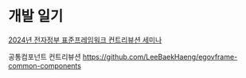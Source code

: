 # 개발 일기

[2024년 전자정부 표준프레임워크 컨트리뷰션 세미나](2024/contribution/seminar.md)

공통컴포넌트 컨트리뷰션
https://github.com/LeeBaekHaeng/egovframe-common-components
